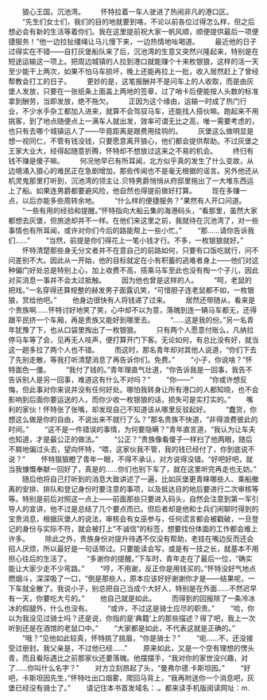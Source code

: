 　　狼心王国，沉池湾。
　　怀特拉着一车人驶进了热闹非凡的港口区。
　　“先生们女士们，我们的目的地就要到咯，不论以前各位过得怎么样，但之后想必会有新的生活等着你们。我在这里提前祝大家一帆风顺，顺便提供最后一项便捷服务！”他一边拉扯缰绳让马儿慢下来，一边热情地吆喝道。
　　最近他的日子过得实在不错——自打灰堡船队来了后，沉池湾的生意又突然兴隆起来，特别是在短途运输这一项上。把周边城镇的人拉到港口就能赚个十来枚银狼，这样的活一天至少能干上两次，如果不怕马车损坏，晚上还能再拉上一批，收入居然赶上了曾经帮教会打工的日子。
　　更妙的是，这笔报酬并不是问车上的人收取，而是由灰堡人发放，只要在一张纸条上面盖上两地的签章，过了哨卡后便能按人头数的标准拿到酬劳，当即发放，绝不拖欠。
　　正因为这个缘由，运输一时成了热门行业，不少水手杂工都加入进来，就算不会驾驭马车，还能找人搭伙嘛。跑起来不用挑客，到了地点随便点上一满车人就出发，效率可谓无比之高，唯一需要考虑的，也只有去哪个城镇运人了——毕竟距离是跟费用挂钩的。
　　灰堡这么做明显是想一视同仁，不管有钱没钱，只要愿意离开狼心，他们都会提供帮助。不过灰堡之王家大业大，经得起随意折腾，怀特却不想放过这来之不易的机会。
　　终归有钱不赚是傻子嘛。
　　何况他早已有所耳闻，北方似乎真的发生了什么变故，从边境涌入狼心的难民正在急剧增加，那些传闻也不是毫无根据的谣言。另外他还从机灵鬼那里打听到，沉池湾的领主让.贝特男爵悄悄从府邸里拖出了一大堆东西运上了船。如果连男爵都要避风险，他自然也得提前做好打算。
　　现在多赚一点，以后亦能多些周转余地。
　　“什么样的便捷服务？”果然有人开口问道。
　　“一些有用的经验和提醒。”怀特指向大船云集的海港码头，“看那里，虽然大家都想去灰堡，但旅途却并不一样。在他们来这里之前，我就待在沉池湾了，对一些事情也有所耳闻，或许对你们今后的路能帮上一些小忙。”
　　“那……请你告诉我们……”
　　“当然，前提是你们得花上一笔小钱才行。不多，一枚银狼就好。”
　　怀特清楚那些身无分文者并不在意自己的前路如何，只要有口饭吃就行，问不问差别不大。因此从一开始，他的目标就定在小有积蓄的逃难者身上——他们对这种偏门好处总是特别上心，加上收费不高，搭乘马车至此也没有掏一个子儿，因此对买消息一事并不会太过抵触。
　　因为他也曾是这样的人。
　　“呵，老鼠的把戏。”一名穿得还算规整的赫发男子面露讥笑，“可惜胆子连老鼠都不如，一枚银狼，赏给他吧。”
　　他身边很快有人将钱递了过来。
　　居然还带随从，看来是个贵族啊……怀特讨好地笑了笑，心中却不以为意，落魄到连一辆马车都无，还得跟平民挤一个车厢，再是贵族又能好到哪里去。
　　“……这是我的份。”另一名青年犹豫了下，也从口袋里掏出了一枚银狼。
　　只有两个人愿意付账么，凡纳拉停马车等了会，见再无人吱声，便打算开门下客。无论如何，有总比没有好，就当这一趟多拉了两个人也不错。
　　而这时，那名青年却对其他人说道，“你们下去了先别走散，等我打听清楚消息了再告诉你们。免费。”
　　“小子，你说啥？”怀特面色一僵。
　　“我付了钱的。”青年理直气壮道，“你告诉我是一回事，我告不告诉别人是另一回事，难道这有什么不对吗？”
　　“你——”
　　“你或许想反悔，但此事对你来说并没有任何好处。哪怕我转身让所有港口的人都知晓，也不会影响到后面你要运送的人，而你少收一枚银狼的话，损失可是实打实的。”
　　嘴利的家伙！怀特张了张嘴，却发现自己不知道该从哪里反驳起好。
　　“蠢货，你想这么做是你的自由，不说出来不就行了么？”那名贵族不快道，“非得浪费彼此的时间。”
　　“这不是一件错误的事情，为何要隐瞒？”青年直言道，“我认为让车夫也知道，才是最公正的做法。”
　　“公正？”贵族像看傻子一样扫了他两眼，随后不屑地偏过头去，望向怀特，“喂，这家伙我不管，我的钱已经付了，你到底说不说？”
　　怀特狠狠瞪了青年一眼，不得不承认，对方说得没错。“好吧好吧，就当我慷慨奉献一回好了，真是的……你们也别下车了，就在这里听完再走也无妨。”
　　随后他将自己打听到的消息大致讲述了一遍，比如灰堡更青睐哪些人、乘船撤离的安排、排队和登记身份时要注意的事项，以及抵达目的地后要进行二次审核等等。特别是前后对照这一点上——前面那些只要进入码头，自然会注意到第一军引导人的宣讲，他不过是总结了几个要点而已。但后者却是他和士兵们闲聊时得到的宝贵消息，根据灰堡人的说法，审核会有女巫参与，任何谎言都会被戳破，一旦登记的身份与实际不符，就会被打上“不诚信”的标签，想要找份体面的工作都会难上许多。
　　除此之外，贵族身份对提升待遇不仅没有帮助，老挂在嘴边反而还会招人厌烦，所以最好是一句话带过。只要能读会写，或是有一技之长，就基本不用担心往后的生活了。
　　“多谢你的提醒。”下车时，青年走在了最后一位，“确实能让大家少走不少弯路。”
　　“哼，不用谢，反正你是用钱买的。”怀特没好气地点燃烟斗，深深吸了一口，“倒是那些人，原本应该好好谢谢你才是——结果呢，一下车就全散了。我说小子，别总把自己当成个大好人，特别是在外面……不然迟早有一天，你要吃大亏的。”
　　他自己就是如此。
　　而得到的回报除了一条冷冰冰的假腿外，什么也没有。
　　“或许，不过这是骑士应尽的职责。”
　　“哈，你以为我没见过骑士吗？还是说，你指的是‘典籍’上的那些描述？得了吧，我上一次听到还是在酒馆的老鼠口中。”
　　“大家都是如此，不代表这就是正确的。”
　　“哦？”见他如此较真，怀特挑了挑眉，“你是骑士？”
　　“呃……不，还没接受过册封。我父亲是，不过他已经……”
　　原来如此，又是一个空有理想的愣头青，而且看际遇比之前那家伙还要落魄。他摆摆手，“我对你的家世没兴趣，对了……你叫什么名字？”
　　对方立刻昂起了头，“曼弗尔德.卡斯坦因。”
　　“好吧，卡斯坦因先生，”怀特吐出口烟雾，爬回马背上，“我再附送你一个消息吧，灰堡已经没有骑士了。”
　　请记住本书首发域名：.。都来读手机版阅读网址：m.